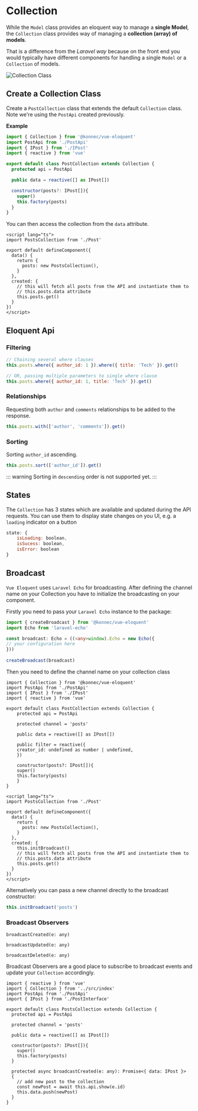 # Collection

While the `Model` class provides an eloquent way to manage a **single Model**,
the `Collection` class provides way of managing a **collection (array) of models**.

That is a difference from the *Laravel way* because on the front end
you would typically have different components for handling a single
`Model` or a `Collection` of models.

![Collection Class](/collection-class.png)

## Create a Collection Class
Create a `PostCollection` class that extends the default `Collection` class. Note we're using the `PostApi` 
created previously.

**Example**

```js
import { Collection } from '@konnec/vue-eloquent'
import PostApi from './PostApi'
import { IPost } from './IPost'
import { reactive } from 'vue'

export default class PostCollection extends Collection {
  protected api = PostApi

  public data = reactive([] as IPost[])

  constructor(posts?: IPost[]){
    super()
    this.factory(posts)
  }
}
```

You can then access the collection from the `data` attribute.

```js{2,7,13}
<script lang="ts">
import PostsCollection from './Post'

export default defineComponent({
  data() {
    return {
      posts: new PostsCollection(),
    }
  },
  created: {
    // this will fetch all posts from the API and instantiate them to
    // this.posts.data attribute
    this.posts.get()
  }
})
</script>
```

## Eloquent Api

### Filtering

```js
// Chaining several where clauses
this.posts.where({ author_id: 1 }).where({ title: 'Tech' }).get()

// OR, passing multiple parameters to single where clause
this.posts.where({ author_id: 1, title: 'Tech' }).get()
```

### Relationships

Requesting both `author` and `comments` relationships to be added to the response.

```js
this.posts.with(['author', 'comments']).get()
```

### Sorting

Sorting `author_id` ascending.

```js
this.posts.sort(['author_id']).get()
```
::: warning
Sorting in `descending` order is not supported yet.
:::

## States
The `Collection` has 3 states which are available and updated during the API requests. You can use them to display
state changes on you UI, e.g. a `loading` indicator on a button

```js
state: {
    isLoading: boolean,
    isSucess: boolean,
    isError: boolean
}
```

## Broadcast

`Vue Eloquent` uses `Laravel Echo` for broadcasting. After defining the channel
name on your Collection you have to initialize the broadcasting on your
component.

Firstly you need to pass your `Laravel Echo` instance to the package:
```ts
import { createBroadcast } from '@konnec/vue-eloquent'
import Echo from 'laravel-echo'

const broadcast: Echo = ((<any>window).Echo = new Echo({
// your configuration here
}))
    
createBroadcast(broadcast)
```

Then you need to define the channel name on your collection class

```js{9}
import { Collection } from '@konnec/vue-eloquent'
import PostApi from './PostApi'
import { IPost } from './IPost'
import { reactive } from 'vue'

export default class PostCollection extends Collection {
    protected api = PostApi
    
    protected channel = 'posts'
    
    public data = reactive([] as IPost[])
    
    public filter = reactive({
    creator_id: undefined as number | undefined,
    })
    
    constructor(posts?: IPost[]){
    super()
    this.factory(posts)
    }
}
```

```js{11}
<script lang="ts">
import PostsCollection from './Post'

export default defineComponent({
  data() {
    return {
      posts: new PostsCollection(),
    }
  },
  created: {
    this.initBroadcast()
    // this will fetch all posts from the API and instantiate them to
    // this.posts.data attribute
    this.posts.get()
  }
})
</script>
```

Alternatively you can pass a new channel directly to the broadcast constructor:
```js
this.initBroadcast('posts')
```


### Broadcast Observers

`broadcastCreated(e: any)`

`broadcastUpdated(e: any)`

`broadcastDeleted(e: any)`

Broadcast Observers are a good place to subscribe to broadcast events and update your `Collection` accordingly.

```ts{18-23}
import { reactive } from 'vue'
import { Collection } from '../src/index'
import PostApi from './PostApi'
import { IPost } from './PostInterface'

export default class PostsCollection extends Collection {
  protected api = PostApi

  protected channel = 'posts'

  public data = reactive([] as IPost[])

  constructor(posts?: IPost[]){
    super()
    this.factory(posts)
  }

  protected async broadcastCreated(e: any): Promise<{ data: IPost }>
  {
    // add new post to the collection
    const newPost = await this.api.show(e.id)
    this.data.push(newPost)
  }
}
```

